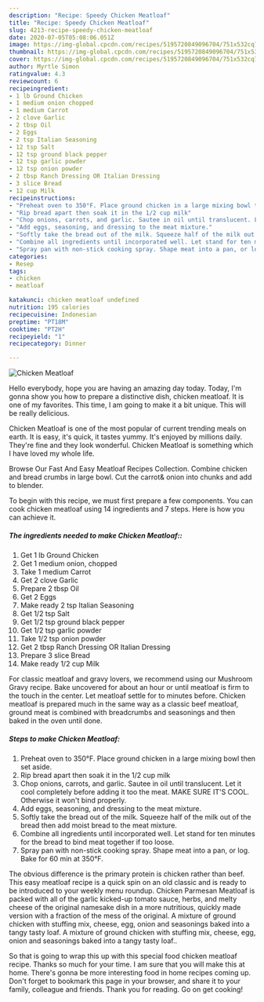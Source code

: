 ```yaml
---
description: "Recipe: Speedy Chicken Meatloaf"
title: "Recipe: Speedy Chicken Meatloaf"
slug: 4213-recipe-speedy-chicken-meatloaf
date: 2020-07-05T05:08:06.051Z
image: https://img-global.cpcdn.com/recipes/5195720849096704/751x532cq70/chicken-meatloaf-recipe-main-photo.jpg
thumbnail: https://img-global.cpcdn.com/recipes/5195720849096704/751x532cq70/chicken-meatloaf-recipe-main-photo.jpg
cover: https://img-global.cpcdn.com/recipes/5195720849096704/751x532cq70/chicken-meatloaf-recipe-main-photo.jpg
author: Myrtle Simon
ratingvalue: 4.3
reviewcount: 6
recipeingredient:
- 1 lb Ground Chicken
- 1 medium onion chopped
- 1 medium Carrot
- 2 clove Garlic
- 2 tbsp Oil
- 2 Eggs
- 2 tsp Italian Seasoning
- 12 tsp Salt
- 12 tsp ground black pepper
- 12 tsp garlic powder
- 12 tsp onion powder
- 2 tbsp Ranch Dressing OR Italian Dressing
- 3 slice Bread
- 12 cup Milk
recipeinstructions:
- "Preheat oven to 350°F. Place ground chicken in a large mixing bowl then set aside."
- "Rip bread apart then soak it in the 1/2 cup milk"
- "Chop onions, carrots, and garlic. Sautee in oil until translucent. Let it cool completely before adding it too the  meat. MAKE SURE IT&#39;S COOL. Otherwise it won&#39;t bind properly."
- "Add eggs, seasoning, and dressing to the meat mixture."
- "Softly take the bread out of the milk. Squeeze half of the milk out of the bread then add moist bread to the meat mixture."
- "Combine all ingredients until incorporated well. Let stand for ten minutes for the bread to bind meat together if too loose."
- "Spray pan with non-stick cooking spray. Shape meat into a pan, or log. Bake for 60 min at 350°F."
categories:
- Resep
tags:
- chicken
- meatloaf

katakunci: chicken meatloaf undefined
nutrition: 195 calories
recipecuisine: Indonesian
preptime: "PT18M"
cooktime: "PT2H"
recipeyield: "1"
recipecategory: Dinner

---
```



![Chicken Meatloaf](https://img-global.cpcdn.com/recipes/5195720849096704/751x532cq70/chicken-meatloaf-recipe-main-photo.jpg)

Hello everybody, hope you are having an amazing day today. Today, I'm gonna show you how to prepare a distinctive dish, chicken meatloaf. It is one of my favorites. This time, I am going to make it a bit unique. This will be really delicious.

Chicken Meatloaf is one of the most popular of current trending meals on earth. It is easy, it's quick, it tastes yummy. It's enjoyed by millions daily. They're fine and they look wonderful. Chicken Meatloaf is something which I have loved my whole life.

Browse Our Fast And Easy Meatloaf Recipes Collection. Combine chicken and bread crumbs in large bowl. Cut the carrot&amp; onion into chunks and add to blender.


To begin with this recipe, we must first prepare a few components. You can cook chicken meatloaf using 14 ingredients and 7 steps. Here is how you can achieve it.

##### The ingredients needed to make Chicken Meatloaf::

1. Get 1 lb Ground Chicken
1. Get 1 medium onion, chopped
1. Take 1 medium Carrot
1. Get 2 clove Garlic
1. Prepare 2 tbsp Oil
1. Get 2 Eggs
1. Make ready 2 tsp Italian Seasoning
1. Get 1/2 tsp Salt
1. Get 1/2 tsp ground black pepper
1. Get 1/2 tsp garlic powder
1. Take 1/2 tsp onion powder
1. Get 2 tbsp Ranch Dressing OR Italian Dressing
1. Prepare 3 slice Bread
1. Make ready 1/2 cup Milk


For classic meatloaf and gravy lovers, we recommend using our Mushroom Gravy recipe. Bake uncovered for about an hour or until meatloaf is firm to the touch in the center. Let meatloaf settle for to minutes before. Chicken meatloaf is prepared much in the same way as a classic beef meatloaf, ground meat is combined with breadcrumbs and seasonings and then baked in the oven until done. 

##### Steps to make Chicken Meatloaf:

1. Preheat oven to 350°F. Place ground chicken in a large mixing bowl then set aside.
1. Rip bread apart then soak it in the 1/2 cup milk
1. Chop onions, carrots, and garlic. Sautee in oil until translucent. Let it cool completely before adding it too the  meat. MAKE SURE IT&#39;S COOL. Otherwise it won&#39;t bind properly.
1. Add eggs, seasoning, and dressing to the meat mixture.
1. Softly take the bread out of the milk. Squeeze half of the milk out of the bread then add moist bread to the meat mixture.
1. Combine all ingredients until incorporated well. Let stand for ten minutes for the bread to bind meat together if too loose.
1. Spray pan with non-stick cooking spray. Shape meat into a pan, or log. Bake for 60 min at 350°F.


The obvious difference is the primary protein is chicken rather than beef. This easy meatloaf recipe is a quick spin on an old classic and is ready to be introduced to your weekly menu roundup. Chicken Parmesan Meatloaf is packed with all of the garlic kicked-up tomato sauce, herbs, and melty cheese of the original namesake dish in a more nutritious, quickly made version with a fraction of the mess of the original. A mixture of ground chicken with stuffing mix, cheese, egg, onion and seasonings baked into a tangy tasty loaf. A mixture of ground chicken with stuffing mix, cheese, egg, onion and seasonings baked into a tangy tasty loaf.. 

So that is going to wrap this up with this special food chicken meatloaf recipe. Thanks so much for your time. I am sure that you will make this at home. There's gonna be more interesting food in home recipes coming up. Don't forget to bookmark this page in your browser, and share it to your family, colleague and friends. Thank you for reading. Go on get cooking!
